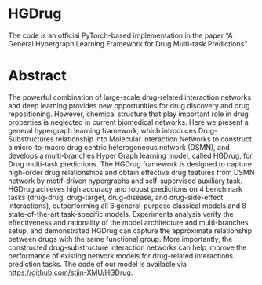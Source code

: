 # HGDrug
The code is an official PyTorch-based implementation in the paper “A General Hypergraph Learning Framework for Drug Multi-task Predictions”
# Abstract
The powerful combination of large-scale drug-related interaction networks and deep learning provides new opportunities for drug discovery and drug repositioning. However, chemical structure that play important role in drug properties is neglected in current biomedical networks. Here we present a general hypergraph learning framework, which introduces Drug-Substructures relationship into Molecular interaction  Networks to construct a micro-to-macro drug centric heterogeneous network (DSMN), and develops a multi-branches  Hyper Graph learning model, called HGDrug, for Drug multi-task predictions. The HGDrug framework is designed to capture high-order drug relationships and obtain effective drug features from DSMN network by motif-driven hypergraphs and self-supervised auxiliary task. HGDrug achieves high accuracy and robust predictions on 4 benchmark tasks (drug-drug, drug-target, drug-disease, and drug-side-effect interactions), outperforming all 6 general-purpose classical models and 8 state-of-the-art task-specific models. Experiments analysis verify the effectiveness and rationality of the model architecture and multi-branches setup, and demonstrated HGDrug can capture the approximate relationship between drugs with the same functional group. More importantly, the constructed drug-substructure interaction networks can help improve the performance of existing network models for drug-related interactions prediction tasks. The code of our model is available via https://github.com/stjin-XMU/HGDrug.
